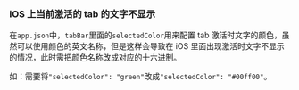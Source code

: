 ### iOS 上当前激活的 tab 的文字不显示

在`app.json`中，`tabBar`里面的`selectedColor`用来配置 tab 激活时文字的颜色，虽然可以使用颜色的英文名称，但是这样会导致在 iOS 里面出现激活时文字不显示的情况，此时需把颜色名称改成对应的十六进制。

如：需要将`"selectedColor": "green"`改成`"selectedColor": "#00ff00"`。

